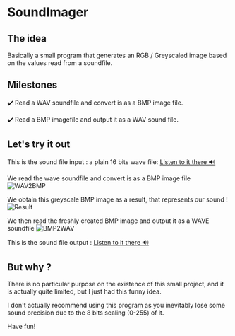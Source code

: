 # SoundImager

## The idea
Basically a small program that generates an RGB / Greyscaled image based on the values read from a soundfile.

## Milestones
✔️ Read a WAV soundfile and convert is as a BMP image file.

✔️ Read a BMP imagefile and output it as a WAV sound file.

## Let's try it out
This is the sound file input : a plain 16 bits wave file: [Listen to it there 🔊](https://drive.google.com/file/d/1jTyiqbAVTWPcqqpqBmTR3PzEHyl-GvBJ/view?usp=sharing)

We read the wave soundfile and convert is as a BMP image file
![WAV2BMP](http://drive.google.com/uc?export=view&id=1dZ4gwOlsTbUAaNQz4zRrv9uxQ0ea3nH0)

We obtain this greyscale BMP image as a result, that represents our sound !
![Result](http://drive.google.com/uc?export=view&id=1c-z5XQ1XAnHKt--tapsw84GGLxDLR4cb)

We then read the freshly created BMP image and output it as a WAVE soundfile
![BMP2WAV](http://drive.google.com/uc?export=view&id=1c-KsVQOXqZVo7G1a-Hx8Tg22jpsGECKY)

This is the sound file output :  [Listen to it there 🔊](https://drive.google.com/file/d/1Sh2ZESsFRGgfnig0Yuu0mJX-G6UknPT9/view?usp=sharing)

## But why ?
There is no particular purpose on the existence of this small project, and it is actually quite limited, but I just had this funny idea. 

I don't actually recommend using this program as you inevitably lose some sound precision due to the 8 bits scaling (0-255) of it.

Have fun!
